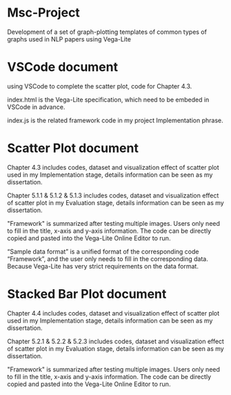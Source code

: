 # Msc-Project
Development of a set of graph-plotting templates of common types of graphs used in NLP papers using Vega-Lite

# VSCode document
using VSCode to complete the scatter plot, code for Chapter 4.3.

index.html is the Vega-Lite specification, which need to be embeded in VSCode in advance.

index.js is the related framework code in my project Implementation phrase.

# Scatter Plot document
Chapter 4.3 includes codes, dataset and visualization effect of scatter plot used in my Implementation stage, details information can be seen as my dissertation.

Chapter 5.1.1 & 5.1.2 & 5.1.3 includes codes, dataset and visualization effect of scatter plot in my Evaluation stage, details information can be seen as my dissertation. 

"Framework" is summarized after testing multiple images. Users only need to fill in the title, x-axis and y-axis information. The code can be directly copied and pasted into the Vega-Lite Online Editor to run.

“Sample data format” is a unified format of the corresponding code “Framework”, and the user only needs to fill in the corresponding data. Because Vega-Lite has very strict requirements on the data format.

# Stacked Bar Plot document
Chapter 4.4 includes codes, dataset and visualization effect of scatter plot used in my Implementation stage, details information can be seen as my dissertation.

Chapter 5.2.1 & 5.2.2 & 5.2.3 includes codes, dataset and visualization effect of scatter plot in my Evaluation stage, details information can be seen as my dissertation. 

"Framework" is summarized after testing multiple images. Users only need to fill in the title, x-axis and y-axis information. The code can be directly copied and pasted into the Vega-Lite Online Editor to run.
